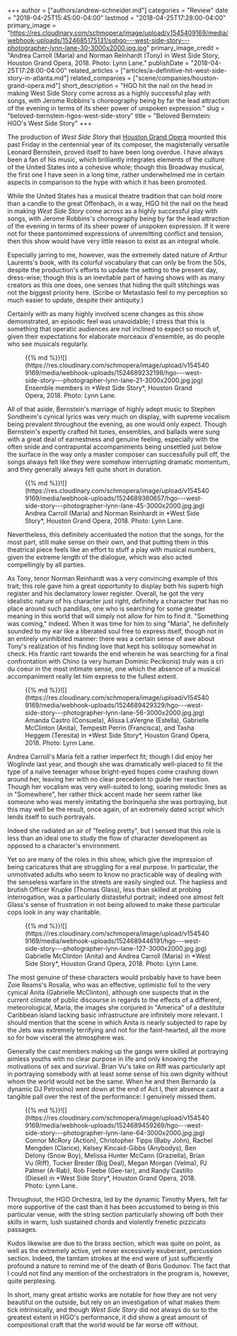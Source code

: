 +++
author = ["authors/andrew-schneider.md"]
categories = "Review"
date = "2018-04-25T15:45:00-04:00"
lastmod = "2018-04-25T17:28:00-04:00"
primary_image = "https://res.cloudinary.com/schmopera/image/upload/v1545409169/media/webhook-uploads/1524685175131/sqhgo---west-side-story---photographer-lynn-lane-30-3000x2000.jpg.jpg"
primary_image_credit = "Andrea Carroll (Maria) and Norman Reinhardt (Tony) in West Side Story, Houston Grand Opera, 2018. Photo: Lynn Lane."
publishDate = "2018-04-25T17:28:00-04:00"
related_articles = ["articles/a-definitive-hit-west-side-story-in-atlanta.md"]
related_companies = ["scene/companies/houston-grand-opera.md"]
short_description = "HGO hit the nail on the head in making West Side Story come across as a highly successful play with songs, with Jerome Robbins&#039;s choreography being by far the lead attraction of the evening in terms of its sheer power of unspoken expression."
slug = "beloved-bernstein-hgos-west-side-story"
title = "Beloved Bernstein: HGO&#039;s West Side Story"
+++

The production of *West Side Story* that [Houston Grand Opera](/scene/companies/houston-grand-opera/) mounted this past Friday in the centennial year of its composer, the magisterially versatile Leonard Bernstein, proved itself to have been long overdue. I have always been a fan of his music, which brilliantly integrates elements of the culture of the United States into a cohesive whole; though this Broadway musical, the first one I have seen in a long time, rather underwhelmed me in certain aspects in comparison to the hype with which it has been promoted.

While the United States has a musical theatre tradition that can hold more than a candle to the great Offenbach, in a way, HGO hit the nail on the head in making *West Side Story* come across as a highly successful play with songs, with Jerome Robbins's choreography being by far the lead attraction of the evening in terms of its sheer power of unspoken expression. If it were not for these pantomimed expressions of unremitting conflict and tension, then this show would have very little reason to exist as an integral whole.

Especially jarring to me, however, was the extremely dated nature of Arthur Laurents's book, with its colorful vocabulary that can only be from the 50s, despite the production's efforts to update the setting to the present day, dress-wise; though this is an inevitable part of having shows with as many creators as this one does, one senses that hiding the quilt stitchings was not the biggest priority here. (Scribe or Metastasio feel to my perception so much easier to update, despite their antiquity.) 

Certainly with as many highly involved scene changes as this show demonstrated, an episodic feel was unavoidable; I stress that this is something that operatic audiences are not inclined to expect so much of, given their expectations for elaborate morceaux d'ensemble, as do people who see musicals
regularly.

<figure data-type="image">{{% md %}}![](https://res.cloudinary.com/schmopera/image/upload/v1545409169/media/webhook-uploads/1524689232198/hgo---west-side-story---photographer-lynn-lane-21-3000x2000.jpg.jpg)
<figcaption>Ensemble members in *West Side Story*, Houston Grand Opera, 2018. Photo: Lynn Lane.</figcaption>
</figure>

All of that aside, Bernstein's marriage of highly adept music to Stephen Sondheim's cynical lyrics was very much on display, with supreme vocalism being prevalent throughout the evening, as one would only expect. Though Bernstein's expertly crafted hit tunes, ensembles, and ballads were sung with a great deal of earnestness and genuine feeling, especially with the often snide and contrapuntal accompaniments being unsettled just below the surface in the way only a master composer can successfully pull off, the songs always felt like they were somehow interrupting dramatic momentum, and they generally always felt quite short in duration. 

<figure data-type="image">{{% md %}}![](https://res.cloudinary.com/schmopera/image/upload/v1545409169/media/webhook-uploads/1524689360657/hgo---west-side-story---photographer-lynn-lane-45-3000x2000.jpg.jpg)
<figcaption>Andrea Carroll (Maria) and Norman Reinhardt in *West Side Story*, Houston Grand Opera, 2018. Photo: Lynn Lane.</figcaption>
</figure>

Nevertheless, this definitely accentuated the notion that the songs, for the most part, still make sense on their own, and that putting them in this theatrical piece feels like an effort to stuff a play with musical numbers, given the extreme length of the dialogue, which was also acted compellingly by all parties.

As Tony, tenor Norman Reinhardt was a very convincing example of this trait; this role gave him a great opportunity to display both his superb high register and his declamatory lower register. Overall, he got the very idealistic nature of his character just right, definitely a character that has no place around such pandillas, one who is searching for some greater meaning in this world that will simply not allow for him to find it. "Something was coming," indeed. When it was time for him to sing "Maria", he definitely sounded to my ear like a liberated soul free to express itself, though not in an entirely uninhibited manner: there was a certain sense of awe about Tony's realization of his finding love that kept his soliloquy somewhat in check. His frantic rant towards the end wherein he was searching for a final confrontation with Chino (a very human Dominic Pecikonis) truly was a cri du coeur in the most intimate sense, one which the absence of a musical accompaniment really let him express to the fullest extent.

<figure data-type="image">{{% md %}}![](https://res.cloudinary.com/schmopera/image/upload/v1545409169/media/webhook-uploads/1524689429329/hgo---west-side-story---photographer-lynn-lane-56-3000x2000.jpg.jpg)
<figcaption>Amanda Castro (Consuela), Alissa LaVergne (Estella), Gabrielle McClinton (Anita), Tempestt Perrin (Francisca), and Tasha Heggem (Teresita) in *West Side Story*, Houston Grand Opera, 2018. Photo: Lynn Lane.</figcaption>
</figure>

Andrea Carroll's Maria felt a rather imperfect fit; though I did enjoy her Woglinde last year, and though she was dramatically well-placed to fit the type of a naïve teenager whose bright-eyed hopes come crashing down around her, leaving her with no clear precedent to guide her reaction. Though her vocalism was very well-suited to long, soaring melodic lines as in "Somewhere", her rather thick accent made her seem rather like someone who was merely imitating the borinqueña she was portraying, but this may well be the result, once again, of an extremely dated script which lends itself to such portrayals.

Indeed she radiated an air of "feeling pretty", but I sensed that this role is less than an ideal one to study the flow of character development as opposed to a character's environment.

Yet so are many of the roles in this show, which give the impression of being caricatures that are struggling for a real purpose. In particular, the unmotivated adults who seem to know no practicable way of dealing with the senseless warfare in the streets are easily singled out. The hapless and brutish Officer Krupke (Thomas Glass), less than skilled at probing interrogation, was a particularly distasteful portrait; indeed one almost felt Glass's sense of frustration in not being allowed to make these particular cops look in any way charitable.

<figure data-type="image">{{% md %}}![](https://res.cloudinary.com/schmopera/image/upload/v1545409169/media/webhook-uploads/1524689446191/hgo---west-side-story---photographer-lynn-lane-127-3000x2000.jpg.jpg)
<figcaption>Gabrielle McClinton (Anita) and Andrea Carroll (Maria) in *West Side Story*, Houston Grand Opera, 2018. Photo: Lynn Lane.</figcaption>
</figure>

The most genuine of these characters would probably have to have been Zoie Reams's Rosalia, who was an effective, optimistic foil to the very cynical Anita (Gabrielle McClinton), although one suspects that in the current climate of public discourse in regards to the effects of a different, meteorological, Maria, the images she conjured in "America" of a destitute Caribbean island lacking basic infrastructure are infinitely more relevant. I should mention that the scene in which Anita is nearly subjected to rape by the Jets was extremely terrifying and not for the faint-hearted, all the more so for how visceral the atmosphere was.

Generally the cast members making up the gangs were skilled at portraying aimless youths with no clear purpose in life and only knowing the motivations of sex and survival. Brian Vu's take on Riff was particularly apt in portraying somebody with at least some sense of his own dignity without whom the world would not be the same. When he and then Bernardo (a dynamic DJ Petrosino) went down at the end of Act I, their absence cast a tangible pall over the rest of the performance: I genuinely missed them.

<figure data-type="image">{{% md %}}![](https://res.cloudinary.com/schmopera/image/upload/v1545409169/media/webhook-uploads/1524689459269/hgo---west-side-story---photographer-lynn-lane-64-3000x2000.jpg.jpg)
<figcaption>Connor McRory (Action), Christopher Tipps (Baby John), Rachel Mengden (Clarice), Kelsey Kincaid-Gibbs (Anybodys), Ben Delony (Snow Boy), Melissa Hunter McCann (Graziella), Brian Vu (Riff), Tucker Breder (Big Deal), Megan Morgan (Velma), PJ Palmer (A-Rab), Rob Fleebe (Gee-tar), and Randy Castillo (Diesel) in *West Side Story*, Houston Grand Opera, 2018. Photo: Lynn Lane.</figcaption>
</figure>

Throughout, the HGO Orchestra, led by the dynamic Timothy Myers, felt far more supportive of the cast than it has been accustomed to being in this particular venue, with the string section particularly showing off both their skills in warm, lush sustained chords and violently frenetic pizzicato passages.

Kudos likewise are due to the brass section, which was quite on point, as well as the extremely active, yet never excessively exuberant, percussion section. Indeed, the tamtam strokes at the end were of just sufficiently profound a nature to remind me of the death of Boris Godunov. The fact that I could not find any mention of the orchestrators in the program is, however, quite perplexing.

In short, many great artistic works are notable for how they are not very beautiful on the outside, but rely on an investigation of what makes them tick intrinsically, and though *West Side Story* did not always do so to the greatest extent in HGO's performance, it did show a great amount of compositional craft that the world would be far worse off without.
